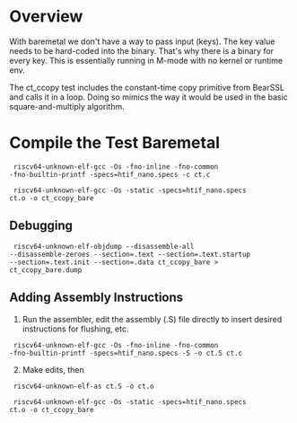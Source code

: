 
# Overview
With baremetal we don't have a way to pass input (keys). The key value needs to be hard-coded into the binary. That's why there is a binary for every key.
This is essentially running in M-mode with no kernel or runtime env.

The ct_ccopy test includes the constant-time copy primitive from BearSSL and calls it in a loop. Doing so mimics the way it would be used in the basic square-and-multiply algorithm.

# Compile the Test Baremetal

<code> riscv64-unknown-elf-gcc -Os -fno-inline -fno-common -fno-builtin-printf -specs=htif_nano.specs -c ct.c </code>

<code> riscv64-unknown-elf-gcc -Os -static -specs=htif_nano.specs ct.o -o ct_ccopy_bare </code>

## Debugging

<code> riscv64-unknown-elf-objdump --disassemble-all --disassemble-zeroes --section=.text --section=.text.startup --section=.text.init --section=.data ct_ccopy_bare > ct_ccopy_bare.dump </code>


## Adding Assembly Instructions

1. Run the assembler, edit the assembly (.S) file directly to insert desired instructions for flushing, etc.

<code> riscv64-unknown-elf-gcc -Os -fno-inline -fno-common -fno-builtin-printf -specs=htif_nano.specs -S -o ct.S ct.c </code>

2. Make edits, then

<code> riscv64-unknown-elf-as ct.S -o ct.o </code>

<code> riscv64-unknown-elf-gcc -Os -static -specs=htif_nano.specs ct.o -o ct_ccopy_bare </code>
